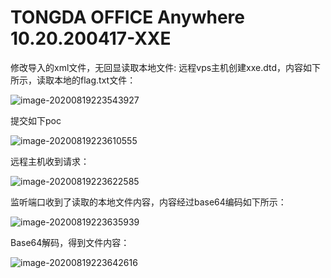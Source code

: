 # TONGDA OFFICE Anywhere 10.20.200417-XXE

修改导入的xml文件，无回显读取本地文件:
远程vps主机创建xxe.dtd，内容如下所示，读取本地的flag.txt文件：

![image-20200819223543927](C:\Users\jk\AppData\Roaming\Typora\typora-user-images\image-20200819223543927.png)

提交如下poc

![image-20200819223610555](C:\Users\jk\AppData\Roaming\Typora\typora-user-images\image-20200819223610555.png)

远程主机收到请求：

![image-20200819223622585](C:\Users\jk\AppData\Roaming\Typora\typora-user-images\image-20200819223622585.png)

监听端口收到了读取的本地文件内容，内容经过base64编码如下所示：

![image-20200819223635939](C:\Users\jk\AppData\Roaming\Typora\typora-user-images\image-20200819223635939.png)


Base64解码，得到文件内容：

![image-20200819223642616](C:\Users\jk\AppData\Roaming\Typora\typora-user-images\image-20200819223642616.png)

